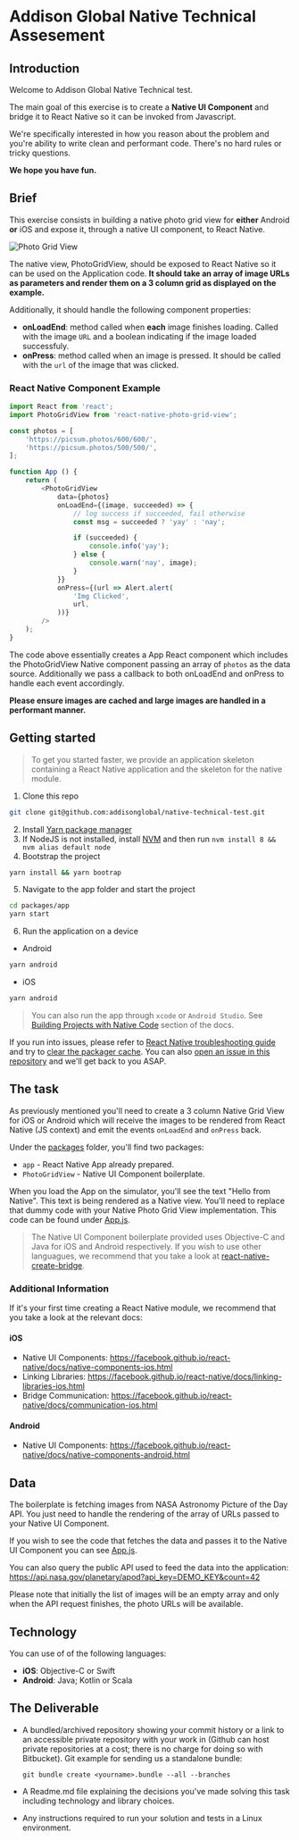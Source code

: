# Addison Global Native Technical Assesement

## Introduction

Welcome to Addison Global Native Technical test.

The main goal of this exercise is to create a **Native UI Component** and bridge it to React Native so it can be invoked from Javascript.

We're specifically interested in how you reason about the problem and you're ability to write clean and performant code. There's no hard rules or tricky questions.

**We hope you have fun.**

## Brief

This exercise consists in building a native photo grid view for **either** Android **or** iOS and expose it, through a native UI component, to React Native.

![Photo Grid View](img/gridview.png "Photo Grid View")

The native view, PhotoGridView, should be exposed to React Native so it can be used on the Application code. **It should take an array of image URLs as parameters and render them on a 3 column grid as displayed on the example.**

Additionally, it should handle the following component properties:

* **onLoadEnd**: method called when **each** image finishes loading. Called with the image `URL` and a boolean indicating if the image loaded successfuly.
* **onPress**: method called when an image is pressed. It should be called with the `url` of the image that was clicked.

### React Native Component Example

```js
import React from 'react';
import PhotoGridView from 'react-native-photo-grid-view';

const photos = [
    'https://picsum.photos/600/600/',
    'https://picsum.photos/500/500/',
];

function App () {
    return (
        <PhotoGridView
            data={photos}
            onLoadEnd={(image, succeeded) => {
                // log success if succeeded, fail otherwise
                const msg = succeeded ? 'yay' : 'nay';

                if (succeeded) {
                    console.info('yay');
                } else {
                    console.warn('nay', image);
                }
            }}
            onPress={(url => Alert.alert(
                'Img Clicked',
                url,
            ))}
        />
    );
}
```

The code above essentially creates a App React component which includes the PhotoGridView Native component passing an array of `photos` as the data source. Additionally we pass a callback to both onLoadEnd and onPress to handle each event accordingly.

**Please ensure images are cached and large images are handled in a performant manner.**

## Getting started

> To get you started faster, we provide an application skeleton containing a React Native application and the skeleton for the native module.

1. Clone this repo

```bash
git clone git@github.com:addisonglobal/native-technical-test.git
```

2. Install [Yarn package manager](https://yarnpkg.com/en/docs/install)
3. If NodeJS is not installed, install [NVM](https://github.com/creationix/nvm) and then run `nvm install 8 && nvm alias default node`
4. Bootstrap the project

```bash
yarn install && yarn bootrap
```

5. Navigate to the app folder and start the project

```bash
cd packages/app
yarn start
```

6. Run the application on a device

* Android

```bash
yarn android
```

* iOS

```bash
yarn android
```

> You can also run the app through `xcode` or `Android Studio`. See [Building Projects with Native Code]((https://facebook.github.io/react-native/docs/getting-started.html)) section of the docs.

If you run into issues, please refer to [React Native troubleshooting guide](https://facebook.github.io/react-native/docs/troubleshooting.html#content) and try to [clear the packager cache](https://gist.github.com/EQuimper/a14c19461b7018dabca2dd6c3f123671). You can also [open an issue in this repository](https://github.com/addisonglobal/native-technical-test/issues/new) and we'll get back to you ASAP.

## The task

As previously mentioned you'll need to create a 3 column Native Grid View for iOS or Android which will receive the images to be rendered from React Native (JS context) and emit the events `onLoadEnd` and `onPress` back.

Under the [packages](./packages) folder, you'll find two packages:

* `app` - React Native App already prepared.
* `PhotoGridView` - Native UI Component boilerplate.

When you load the App on the simulator, you'll see the text "Hello from Native". This text is being rendered as a Native view. You'll need to replace that dummy code with your Native Photo Grid View implementation. This code can be found under [App.js](./packages/app/App.js).

> The Native UI Component boilerplate provided uses Objective-C and Java for iOS and Android respectively. If you wish to use other languagues, we recommend that you take a look at [react-native-create-bridge](https://github.com/peggyrayzis/react-native-create-bridge).

### Additional Information

If it's your first time creating a React Native module, we recommend that you take a look at the relevant docs:

#### iOS

* Native UI Components: https://facebook.github.io/react-native/docs/native-components-ios.html
* Linking Libraries: https://facebook.github.io/react-native/docs/linking-libraries-ios.html
* Bridge Communication: https://facebook.github.io/react-native/docs/communication-ios.html

#### Android

* Native UI Components: https://facebook.github.io/react-native/docs/native-components-android.html

## Data

The boilerplate is fetching images from NASA Astronomy Picture of the Day API. You just need to handle the rendering of the array of URLs passed to your Native UI Component.

If you wish to see the code that fetches the data and passes it to the Native UI Component you can see [App.js](./packages/app/App.js).

You can also query the public API used to feed the data into the application:
https://api.nasa.gov/planetary/apod?api_key=DEMO_KEY&count=42

Please note that initially the list of images will be an empty array and only when the API request finishes, the photo URLs will be available.

## Technology

You can use of of the following languages:

* **iOS**: Objective-C or Swift
* **Android**: Java; Kotlin or Scala

## The Deliverable

* A bundled/archived repository showing your commit history or a link to an accessible private repository with your work in (Github can host private repositories at a cost; there is no charge for doing so with Bitbucket). Git example for sending us a standalone bundle:

      git bundle create <yourname>.bundle --all --branches

* A Readme.md file explaining the decisions you've made solving this task including technology and library choices.
* Any instructions required to run your solution and tests in a Linux environment.

